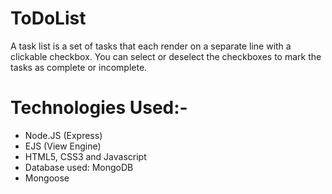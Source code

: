 # ToDoList
A task list is a set of tasks that each render on a separate line with a clickable checkbox. You can select or deselect the checkboxes to mark the tasks as complete or incomplete. 


# Technologies Used:-
- Node.JS (Express)
- EJS (View Engine)
- HTML5, CSS3 and Javascript
- Database used: MongoDB
- Mongoose
